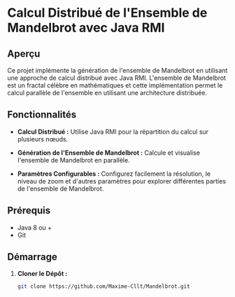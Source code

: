 # Calcul Distribué de l'Ensemble de Mandelbrot avec Java RMI

## Aperçu

Ce projet implémente la génération de l'ensemble de Mandelbrot en utilisant 
une approche de calcul distribué avec Java RMI. L'ensemble de Mandelbrot est un 
fractal célèbre en mathématiques et cette implémentation permet le calcul parallèle de l'ensemble en utilisant une architecture distribuée.

## Fonctionnalités

- **Calcul Distribué :** Utilise Java RMI pour la répartition du calcul sur plusieurs nœuds.

- **Génération de l'Ensemble de Mandelbrot :** Calcule et visualise l'ensemble de Mandelbrot en parallèle.

- **Paramètres Configurables :** Configurez facilement la résolution, le niveau de zoom et d'autres paramètres pour explorer différentes parties de l'ensemble de Mandelbrot.

## Prérequis

- Java 8 ou +
- Git

## Démarrage

1. **Cloner le Dépôt :**

   ```bash
   git clone https://github.com/Maxime-Cllt/Mandelbrot.git
